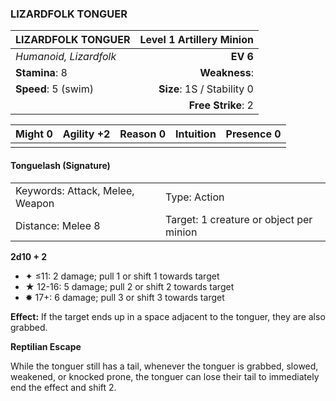 ### LIZARDFOLK TONGUER

| LIZARDFOLK TONGUER     | **Level 1 Artillery Minion** |
| :--------------------- | ---------------------------: |
| *Humanoid, Lizardfolk* |                     **EV 6** |
| **Stamina**: 8         |                **Weakness**: |
| **Speed**: 5 (swim)    |   **Size**: 1S / Stability 0 |
|                        |           **Free Strike**: 2 |

| **Might** 0 | **Agility** +2 | **Reason** 0 | **Intuition** | **Presence** 0 |
| ----------- | -------------- | ------------ | ------------- | -------------- |
|             |                |              |               |                |

#### Tonguelash (Signature)

|                                 |                                         |
| :------------------------------ | :-------------------------------------- |
| Keywords: Attack, Melee, Weapon | Type: Action                            |
| Distance: Melee 8               | Target: 1 creature or object per minion |

**2d10 + 2**

- ✦ ≤11: 2 damage; pull 1 or shift 1 towards target
- ★ 12-16: 5 damage; pull 2 or shift 2 towards target
- ✸ 17+: 6 damage; pull 3 or shift 3 towards target

**Effect:** If the target ends up in a space adjacent to the tonguer, they are also grabbed.

**Reptilian Escape**

While the tonguer still has a tail, whenever the tonguer is grabbed, slowed, weakened, or knocked prone, the tonguer can lose their tail to immediately end the effect and shift 2.
